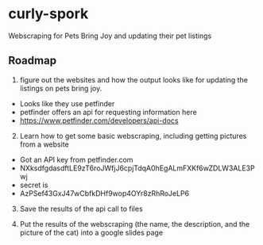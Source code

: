 # curly-spork
Webscraping for Pets Bring Joy and updating their pet listings

## Roadmap
1. figure out the websites and how the output looks like for updating the listings on pets bring joy.
 - Looks like they use petfinder
 - petfinder offers an api for requesting information here
 - https://www.petfinder.com/developers/api-docs

2. Learn how to get some basic webscraping, including getting pictures from a website
 - Got an API key from petfinder.com
  - NXksdfgdasdftLE9zT6roJWfjJ6cpjTdqA0hEgALmFXKf6wZDLW3ALE3Pwj
 - secret is
  - AzPSef43GxJ47wCbfkDHf9wop4OYr8zRhRoJeLP6
3. Save the results of the api call to files

4. Put the results of the webscraping (the name, the description, and the picture of the cat) into a google slides page

